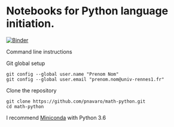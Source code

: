 # Notebooks for Python language initiation.

[![Binder](https://mybinder.org/badge.svg)](https://mybinder.org/v2/gh/pnavaro/math-python/master)

Command line instructions

Git global setup

```
git config --global user.name "Prenom Nom"
git config --global user.email "prenom.nom@univ-rennes1.fr"
```

Clone the repository

```
git clone https://github.com/pnavaro/math-python.git
cd math-python
```

I recommend [Miniconda](https://conda.io/miniconda.html) with Python 3.6

